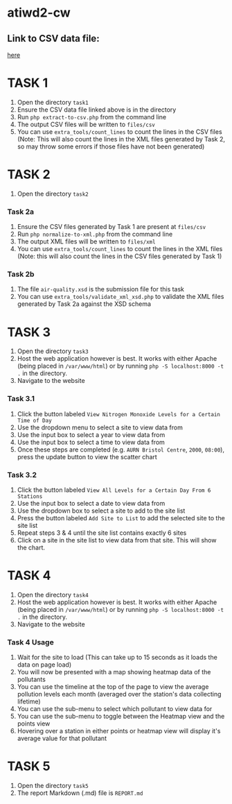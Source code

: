 # atiwd2-cw

## Link to CSV data file:
[here](https://fetstudy.uwe.ac.uk/~p-chatterjee/2020-21/modules/atwd2/assignment/air-quality-data-2004-2019.zip)

# TASK 1
1. Open the directory `task1`
2. Ensure the CSV data file linked above is in the directory
3. Run `php extract-to-csv.php` from the command line
4. The output CSV files will be written to `files/csv`
5. You can use `extra_tools/count_lines` to count the lines in the CSV files (Note: This will also count the lines
in the XML files generated by Task 2, so may throw some errors if those files have not been generated)

# TASK 2
1. Open the directory `task2`

### Task 2a
1. Ensure the CSV files generated by Task 1 are present at `files/csv`
2. Run `php normalize-to-xml.php` from the command line
3. The output XML files will be written to `files/xml`
4. You can use `extra_tools/count_lines` to count the lines in the XML files (Note: this will also count the lines
in the CSV files generated by Task 1)

### Task 2b
1. The file `air-quality.xsd` is the submission file for this task
2. You can use `extra_tools/validate_xml_xsd.php` to validate the XML files generated by Task 2a against the XSD schema

# TASK 3
1. Open the directory `task3`
2. Host the web application however is best. It works with either Apache (being placed in `/var/www/html`) or by running
`php -S localhost:8000 -t .` in the directory.
3. Navigate to the website

### Task 3.1
1. Click the button labeled `View Nitrogen Monoxide Levels for a Certain Time of Day`
2. Use the dropdown menu to select a site to view data from
3. Use the input box to select a year to view data from
4. Use the input box to select a time to view data from
5. Once these steps are completed (e.g. `AURN Bristol Centre`, `2000`, `08:00`), press the update button to view the scatter chart

### Task 3.2
1. Click the button labeled `View All Levels for a Certain Day From 6 Stations`
2. Use the input box to select a date to view data from
3. Use the dropdown box to select a site to add to the site list
4. Press the button labeled `Add Site to List` to add the selected site to the site list
5. Repeat steps 3 & 4 until the site list contains exactly 6 sites
6. Click on a site in the site list to view data from that site. This will show the chart.

# TASK 4
1. Open the directory `task4`
2. Host the web application however is best. It works with either Apache (being placed in `/var/www/html`) or by running
`php -S localhost:8000 -t .` in the directory.
3. Navigate to the website

### Task 4 Usage
1. Wait for the site to load (This can take up to 15 seconds as it loads the data on page load)
2. You will now be presented with a map showing heatmap data of the pollutants
3. You can use the timeline at the top of the page to view the average pollution levels each month
(averaged over the station's data collecting lifetime)
4. You can use the sub-menu to select which pollutant to view data for
5. You can use the sub-menu to toggle between the Heatmap view and the points view
6. Hovering over a station in either points or heatmap view will display it's average value for that pollutant

# TASK 5
1. Open the directory `task5`
2. The report Markdown (.md) file is `REPORT.md`